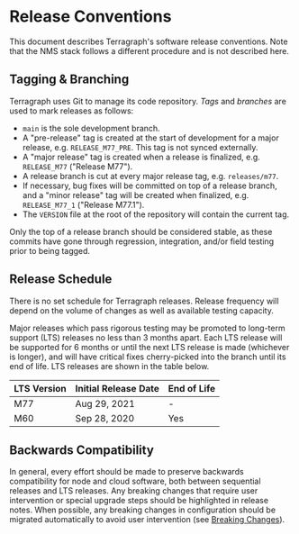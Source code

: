 # Release Conventions
This document describes Terragraph's software release conventions. Note that the
NMS stack follows a different procedure and is not described here.

## Tagging & Branching
Terragraph uses Git to manage its code repository. *Tags* and *branches* are
used to mark releases as follows:

* `main` is the sole development branch.
* A "pre-release" tag is created at the start of development for a major
  release, e.g. `RELEASE_M77_PRE`. This tag is not synced externally.
* A "major release" tag is created when a release is finalized, e.g.
  `RELEASE_M77` ("Release M77").
* A release branch is cut at every major release tag, e.g. `releases/m77`.
* If necessary, bug fixes will be committed on top of a release branch, and a
  "minor release" tag will be created when finalized, e.g. `RELEASE_M77_1`
  ("Release M77.1").
* The `VERSION` file at the root of the repository will contain the current tag.

Only the top of a release branch should be considered stable, as these commits
have gone through regression, integration, and/or field testing prior to being
tagged.

## Release Schedule
There is no set schedule for Terragraph releases. Release frequency will depend
on the volume of changes as well as available testing capacity.

Major releases which pass rigorous testing may be promoted to long-term support
(LTS) releases no less than 3 months apart. Each LTS release will be supported
for 6 months or until the next LTS release is made (whichever is longer), and
will have critical fixes cherry-picked into the branch until its end of life.
LTS releases are shown in the table below.

| LTS Version | Initial Release Date | End of Life |
| ----------- | -------------------- | ----------- |
| M77         | Aug 29, 2021         | -           |
| M60         | Sep 28, 2020         | Yes         |

## Backwards Compatibility
In general, every effort should be made to preserve backwards compatibility for
node and cloud software, both between sequential releases and LTS releases. Any
breaking changes that require user intervention or special upgrade steps should
be highlighted in release notes. When possible, any breaking changes in
configuration should be migrated automatically to avoid user intervention (see
[Breaking Changes](Configuration_Management.md#configuration-management-breaking-changes)).
